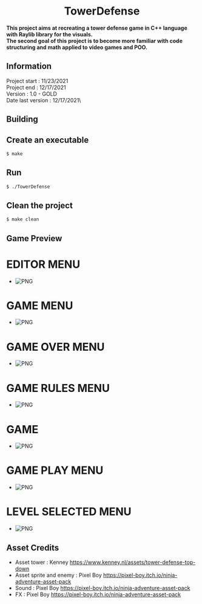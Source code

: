 <div align="center">

# TowerDefense
</div>

**This project aims at recreating a tower defense game in C++ language with Raylib library for the visuals.**<br/>
**The second goal of this project is to become more familiar with code structuring and math applied to video games and POO.**

## Information
Project start : 11/23/2021\
Project end : 12/17/2021\
Version : 1.0 - GOLD\
Date last version : 12/17/2021\

## Building
## Create an executable
```sh
$ make
```
## Run
```sh
$ ./TowerDefense
```
## Clean the project
```sh
$ make clean
```

## Game Preview
# EDITOR MENU
- ![PNG](./screenshots/editorMenu.png)
# GAME MENU
- ![PNG](./screenshots/gameMenu.png)
# GAME OVER MENU
- ![PNG](./screenshots/gameOver.png)
# GAME RULES MENU
- ![PNG](./screenshots/gameRules.png)
# GAME
- ![PNG](./screenshots/playGame.png)
# GAME PLAY MENU
- ![PNG](./screenshots/playMenu.png)
# LEVEL SELECTED MENU
- ![PNG](./screenshots/selectLevelMenu.png)

## Asset Credits
- Asset tower : Kenney https://www.kenney.nl/assets/tower-defense-top-down
- Asset sprite and enemy : Pixel Boy https://pixel-boy.itch.io/ninja-adventure-asset-pack 
- Sound : Pixel Boy https://pixel-boy.itch.io/ninja-adventure-asset-pack
- FX : Pixel Boy https://pixel-boy.itch.io/ninja-adventure-asset-pack

